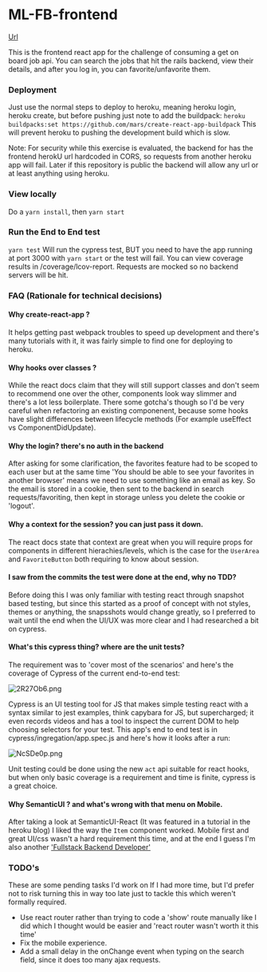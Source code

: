 
# ML-FB-frontend

[Url](https://enigmatic-forest-65615.herokuapp.com/)

This is the frontend react app for the challenge of consuming a get on board job api. You can search the jobs that hit the rails backend, view their details, and after you log in, you can favorite/unfavorite them.

### Deployment
Just use the normal steps to deploy to heroku, meaning heroku login, heroku create, but before pushing just note to add the buildpack:
`heroku buildpacks:set https://github.com/mars/create-react-app-buildpack`
This will prevent heroku to pushing the development build which is slow.


Note: For security while this exercise is evaluated, the backend for has the frontend herokU url hardcoded in CORS, so requests from another heroku app will fail. Later if this  repository is public the backend will allow any url or at least anything using heroku.

### View locally
Do a `yarn install`, then `yarn start`

### Run the End to End test
`yarn test` Will run the cypress test, BUT you need to have the app running at port 3000 with `yarn start` or the test will fail. You can view coverage results in /coverage/lcov-report. Requests are mocked so no backend servers will be hit.


### FAQ (Rationale for technical decisions)

#### Why create-react-app ?

It helps getting past webpack troubles to speed up development and there's many tutorials with it, it was fairly simple to find one for deploying to heroku.

#### Why hooks over classes ?

While the react docs claim that they will still support classes and don't seem to recommend one over the other, components look way slimmer and there's a lot less boilerplate. There some gotcha's though so I'd be very careful when refactoring an existing componenent, because some hooks have slight differences between lifecycle methods (For example useEffect vs ComponentDidUpdate).

#### Why the login? there's no auth in the backend

After asking for some clarification, the favorites feature had to be scoped to each user but at the same time 'You should be able to see your favorites in another browser' means we need to use something like an email as key. So the email is stored in a cookie, then sent to the backend in search requests/favoriting, then kept in storage unless you delete the cookie or 'logout'.

#### Why a context for the session? you can just pass it down.
The react docs state that context are great when you will require props for components
in different hierachies/levels, which is the case for the `UserArea` and `FavoriteButton` both requiring to know about session.

#### I saw from the commits the test were done at the end, why no TDD?

Before doing this I was only familiar with testing react through snapshot based testing, but since this started as a proof of concept with not styles, themes or anything, the snapsshots would change greatly, so I preferred to wait until the end when the UI/UX was more clear and I had researched a bit on cypress.

#### What's this cypress thing? where are the unit tests?
The requirement was to 'cover most of the scenarios' and here's the coverage of Cypress of the current end-to-end test:

![2R27Ob6.png](https://i.imgur.com/2R27Ob6.png)

Cypress is an UI testing tool for JS that makes simple testing react with a syntax similar
to jest examples, think capybara for JS, but supercharged; it even records videos and has a tool to inspect the current DOM to help choosing selectors for your test. This app's end to end test is in cypress/ingregation/app.spec.js and here's how it looks after a run:

![NcSDe0p.png](https://i.imgur.com/NcSDe0p.png)

Unit testing could be done using the new `act` api suitable for react hooks, but when only basic coverage is a requirement and time is finite, cypress is a great choice.

#### Why SemanticUI ? and what's wrong with that menu on Mobile.
After taking a look at SemanticUI-React (It was featured in a tutorial in the heroku blog) I liked the way the `Item` component worked. Mobile first and great UI/css wasn't a hard requirement this time, and at the end I guess I'm also another ['Fullstack Backend Developer'](http://www.commitstrip.com/en/2016/11/07/which-full-stack-developer-are-you/)


### TODO's
These are some pending tasks I'd work on If I had more time, but I'd prefer not to risk turning this in way too late just to tackle this which weren't formally required.

- Use react router rather than trying to code a 'show' route manually like I did which I thought would be easier and 'react router wasn't worth it this time'
- Fix the mobile experience.
- Add a small delay in the onChange event when typing on the search field, since it does too many ajax requests.
